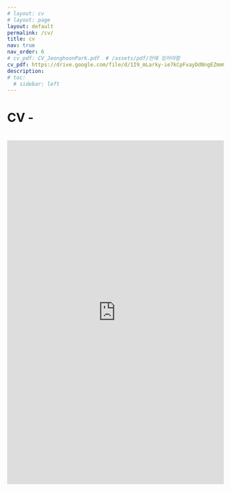 ```yaml
---
# layout: cv
# layout: page
layout: default
permalink: /cv/
title: cv
nav: true
nav_order: 6
# cv_pdf: CV_JeonghoonPark.pdf  # /assets/pdf/안에 있어야함
cv_pdf: https://drive.google.com/file/d/1I9_mLarky-ie7kCpFxayDdNngEZmmGyG/view?usp=sharing  # you can also use external links here
description: 
# toc:
  # sidebar: left
---
```


<h1 class="post-title">
CV - 
<a
  {% if page.cv_pdf contains '://' %}
    href="{{ page.cv_pdf }}"
  {% else %}
    href="{{ page.cv_pdf | prepend: 'assets/pdf/' | relative_url }}"
  {% endif %}
  target="_blank"
  rel="noopener noreferrer"
>
  <i class="fa-solid fa-file-pdf"></i>
</a>
</h1>

<br>

<iframe 
    src="https://drive.google.com/file/d/1I9_mLarky-ie7kCpFxayDdNngEZmmGyG/preview"
    width="100%" 
    height="800px" 
    style="border: none;"
    frameborder="0"
>
</iframe>